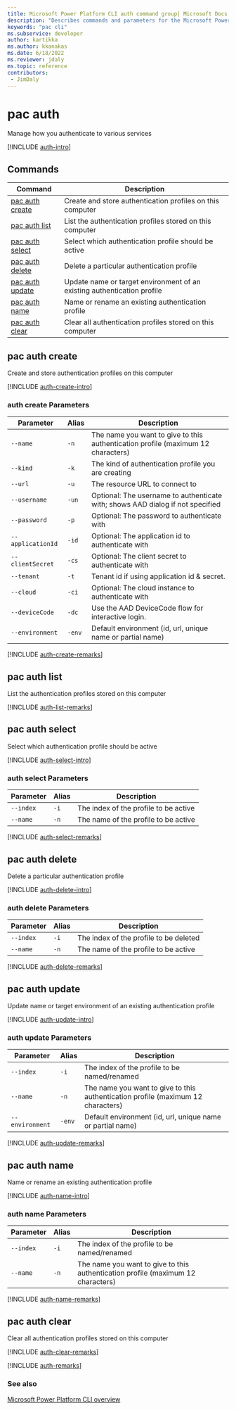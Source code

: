 ```yaml
---
title: Microsoft Power Platform CLI auth command group| Microsoft Docs
description: "Describes commands and parameters for the Microsoft Power Platform CLI auth command group."
keywords: "pac cli"
ms.subservice: developer
author: kartikka
ms.author: kkanakas
ms.date: 6/18/2022
ms.reviewer: jdaly
ms.topic: reference
contributors: 
 - JimDaly
---
```

<!-- 
Do not edit this file. 
This file is generated by a program and any changes will be overwritten when this topic is re-generated.
Use the include files to add additional content to this topic.
-->
# pac auth

Manage how you authenticate to various services

[!INCLUDE [auth-intro](includes/auth-intro.md)]

## Commands

|Command|Description|
|---------|---------|
|[pac auth create](#pac-auth-create)|Create and store authentication profiles on this computer|
|[pac auth list](#pac-auth-list)|List the authentication profiles stored on this computer|
|[pac auth select](#pac-auth-select)|Select which authentication profile should be active|
|[pac auth delete](#pac-auth-delete)|Delete a particular authentication profile|
|[pac auth update](#pac-auth-update)|Update name or target environment of an existing authentication profile|
|[pac auth name](#pac-auth-name)|Name or rename an existing authentication profile|
|[pac auth clear](#pac-auth-clear)|Clear all authentication profiles stored on this computer|


## pac auth create

Create and store authentication profiles on this computer

[!INCLUDE [auth-create-intro](includes/auth-create-intro.md)]

### auth create Parameters

|Parameter|Alias|Description|
|---------|---------|---------|
|`--name`|`-n`|The name you want to give to this authentication profile (maximum 12 characters)|
|`--kind`|`-k`|The kind of authentication profile you are creating|
|`--url`|`-u`|The resource URL to connect to|
|`--username`|`-un`|Optional: The username to authenticate with; shows AAD dialog if not specified|
|`--password`|`-p`|Optional: The password to authenticate with|
|`--applicationId`|`-id`|Optional: The application id to authenticate with|
|`--clientSecret`|`-cs`|Optional: The client secret to authenticate with|
|`--tenant`|`-t`|Tenant id if using application id & secret.|
|`--cloud`|`-ci`|Optional: The cloud instance to authenticate with|
|`--deviceCode`|`-dc`|Use the AAD DeviceCode flow for interactive login.|
|`--environment`|`-env`|Default environment (id, url, unique name or partial name)|

[!INCLUDE [auth-create-remarks](includes/auth-create-remarks.md)]

## pac auth list

List the authentication profiles stored on this computer

[!INCLUDE [auth-list-remarks](includes/auth-list-remarks.md)]

## pac auth select

Select which authentication profile should be active

[!INCLUDE [auth-select-intro](includes/auth-select-intro.md)]

### auth select Parameters

|Parameter|Alias|Description|
|---------|---------|---------|
|`--index`|`-i`|The index of the profile to be active|
|`--name`|`-n`|The name of the profile to be active|

[!INCLUDE [auth-select-remarks](includes/auth-select-remarks.md)]

## pac auth delete

Delete a particular authentication profile

[!INCLUDE [auth-delete-intro](includes/auth-delete-intro.md)]

### auth delete Parameters

|Parameter|Alias|Description|
|---------|---------|---------|
|`--index`|`-i`|The index of the profile to be deleted|
|`--name`|`-n`|The name of the profile to be active|

[!INCLUDE [auth-delete-remarks](includes/auth-delete-remarks.md)]

## pac auth update

Update name or target environment of an existing authentication profile

[!INCLUDE [auth-update-intro](includes/auth-update-intro.md)]

### auth update Parameters

|Parameter|Alias|Description|
|---------|---------|---------|
|`--index`|`-i`|The index of the profile to be named/renamed|
|`--name`|`-n`|The name you want to give to this authentication profile (maximum 12 characters)|
|`--environment`|`-env`|Default environment (id, url, unique name or partial name)|

[!INCLUDE [auth-update-remarks](includes/auth-update-remarks.md)]

## pac auth name

Name or rename an existing authentication profile

[!INCLUDE [auth-name-intro](includes/auth-name-intro.md)]

### auth name Parameters

|Parameter|Alias|Description|
|---------|---------|---------|
|`--index`|`-i`|The index of the profile to be named/renamed|
|`--name`|`-n`|The name you want to give to this authentication profile (maximum 12 characters)|

[!INCLUDE [auth-name-remarks](includes/auth-name-remarks.md)]

## pac auth clear

Clear all authentication profiles stored on this computer

[!INCLUDE [auth-clear-remarks](includes/auth-clear-remarks.md)]

[!INCLUDE [auth-remarks](includes/auth-remarks.md)]

### See also

[Microsoft Power Platform CLI overview](../introduction.md)